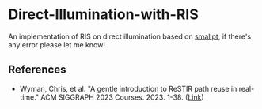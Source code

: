 # Direct-Illumination-with-RIS

An implementation of RIS on direct illumination based on [smallpt](https://www.kevinbeason.com/smallpt/), if there's any error please let me know!

## References

* Wyman, Chris, et al. "A gentle introduction to ReSTIR path reuse in real-time." ACM SIGGRAPH 2023 Courses. 2023. 1-38. ([Link](https://intro-to-restir.cwyman.org/))